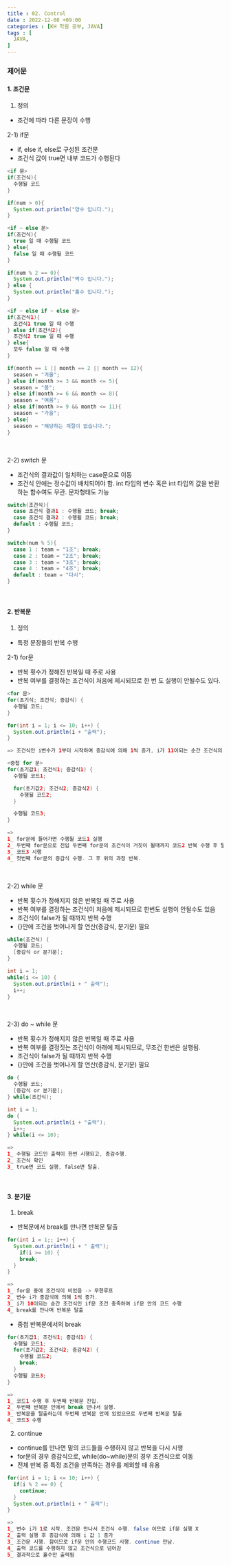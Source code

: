 ```yaml
---
title : 02. Control
date : 2022-12-08 +09:00
categories : [KH 학원 공부, JAVA]
tags : [
  JAVA,
]
---
```


### 제어문

#### 1. 조건문

1) 정의
- 조건에 따라 다른 문장이 수행

2-1) if문
- if, else if, else로 구성된 조건문
- 조건식 값이 true면 내부 코드가 수행된다

```java
<if 문>
if(조건식){
  수행될 코드
}

if(num > 0){
  System.out.println("양수 입니다.");
}
```
```java
<if ~ else 문>
if(조건식){
  true 일 때 수행될 코드
} else{
  false 일 때 수행될 코드
}

if(num % 2 == 0){
  System.out.println("짝수 입니다.");
} else {
  System.out.println("홀수 입니다.");
}
```
```java
<if ~ else if ~ else 문>
if(조건식1){
  조건식1 true 일 때 수행
} else if(조건식2){
  조건식2 true 일 때 수행
} else{
  모두 false 일 때 수행
}

if(month == 1 || month == 2 || month == 12){
  season = "겨울";
} else if(month >= 3 && month <= 5){
  season = "봄";
} else if(month >= 6 && month <= 8){
  season = "여름";
} else if(month >= 9 && month <= 11){
  season = "가을";
} else{
  season = "해당하는 계절이 없습니다.";
}
```

<br>

2-2) switch 문
- 조건식의 결과값이 일치하는 case문으로 이동
- 조건식 안에는 정수값이 배치되어야 함. int 타입의 변수 혹은 int 타입의 값을 반환하는 함수여도 무관. 문자형태도 가능

```java
switch(조건식){
  case 조건식 결과1 : 수행될 코드; break;
  case 조건식 결과2 : 수행될 코드; break;
  default : 수행될 코드;
}

switch(num % 5){
  case 1 : team = "1조"; break;
  case 2 : team = "2조"; break;
  case 3 : team = "3조"; break;
  case 4 : team = "4조"; break;
  default : team = "다시";
}
```

<br>

#### 2. 반복문
1) 정의
- 특정 문장들의 반복 수행

2-1) for문
- 반복 횟수가 정해진 반복일 때 주로 사용
- 반복 여부를 결정하는 조건식이 처음에 제시되므로 한 번 도 실행이 안될수도 있다.

```java
<for 문>
for(초기식; 조건식; 증감식) {
  수행될 코드;
}

for(int i = 1; i <= 10; i++) {
  System.out.println(i + "출력");
}

=> 조건식인 i변수가 1부터 시작하여 증감식에 의해 1씩 증가, i가 11이되는 순간 조건식의 결과값이 false로 바뀌고, 반복문 탈출.
```
```java
<중첩 for 문>
for(초기값1; 조건식1; 증감식1) {
  수행될 코드1;

  for(초기값2; 조건식2; 증감식2) {
    수행될 코드2;
  }

  수행될 코드3;
}

=>
1_ for문에 들어가면 수행될 코드1 실행
2_ 두번째 for문으로 진입 두번째 for문의 조건식이 거짓이 될때까지 코드2 반복 수행 후 탈출
3_ 코드3 시행
4_ 첫번째 for문의 증감식 수행. 그 후 위의 과정 반복.
```

<br>

2-2) while 문
- 반복 횟수가 정해지지 않은 반복일 때 주로 사용
- 반복 여부를 결정하는 조건식이 처음에 제시되므로 한번도 실행이 안될수도 있음
- 조건식이 false가 될 때까지 반복 수행
- {}안에 조건을 벗어나게 할 연산(증감식, 분기문) 필요

```java
while(조건식) {
  수행될 코드;
  [증감식 or 분기문];
}

int i = 1;
while(i <= 10) {
  System.out.println(i + " 출력");
  i++;
}
```

<br>

2-3) do ~ while 문
- 반복 횟수가 정해지지 않은 반복일 때 주로 사용
- 반복 여부를 결정짓는 조건식이 아래에 제시되므로, 무조건 한번은 실행됨.
- 조건식이 false가 될 때까지 반복 수행
- {}안에 조건을 벗어나게 할 연산(증감식, 분기문) 필요

```java
do {
  수행될 코드;
  [증감식 or 분기문];
} while(조건식);

int i = 1;
do {
  System.out.println(i + "출력");
  i++;
} while(i <= 10);

=>
1_ 수행될 코드인 출력이 한번 시행되고, 증감수행.
2_ 조건식 확인
3_ true면 코드 실행, false면 탈출.
```

<br>

#### 3. 분기문
1) break
- 반복문에서 break를 만나면 반복문 탈출

```java
for(int i = 1;; i++) {
  System.out.println(i + " 출력");
    if(i >= 10) {
    break;
  }
}

=>
1_ for문 중에 조건식이 비었음 -> 무한루프
2_ 변수 i가 증감식에 의해 1씩 증가.
3_ i가 10이되는 순간 조건식인 if문 조건 충족하여 if문 안의 코드 수행
4_ break를 만나며 반복문 탈출
```

- 중첩 반복문에서의 break

```java
for(초기값1; 조건식1; 증감식1) {
  수행될 코드1;
  for(초기값2; 조건식2; 증감식2) {
    수행될 코드2;
    break;
  }
  수행될 코드3;
}

=>
1_ 코드1 수행 후 두번째 반복문 진입.
2_ 두번째 반복문 안에서 break 만나서 실행.
3_ 반복문을 탈출하는데 두번째 반복문 안에 있었으므로 두번째 반복문 탈출
4_ 코드3 수행
```

2) continue
- continue를 만나면 밑의 코드들을 수행하지 않고 반복을 다시 시행
- for문의 경우 증감식으로, while(do~while)문의 경우 조건식으로 이동
- 전체 반복 중 특정 조건을 만족하는 경우를 제외할 때 유용

```java
for(int i = 1; i <= 10; i++) {
  if(i % 2 == 0) {
    continue;
  }
  System.out.println(i + " 출력");
}

=>
1_ 변수 i가 1로 시작. 조건문 만나서 조건식 수행. false 이므로 if문 실행 X
2_ 출력 실행 후 증감식에 의해 i 값 1 증가
3_ 조건문 시행. 참이므로 if문 안의 수행코드 시행. continue 만남.
4_ 출력 코드를 수행하지 않고 조건식으로 넘어감
5_ 결과적으로 홀수만 출력됨
```
